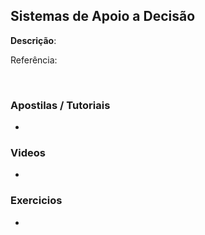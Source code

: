 ## Sistemas de Apoio a Decisão
<strong>Descrição</strong>: 
<br/>

Referência: []()

<br/>

### Apostilas / Tutoriais

- []()

### Videos

- []()

### Exercicios

- []()
